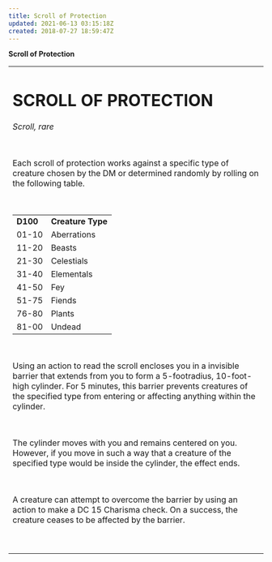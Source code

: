 ```yaml
---
title: Scroll of Protection
updated: 2021-06-13 03:15:18Z
created: 2018-07-27 18:59:47Z
---
```


**Scroll of Protection**

<table><tbody><tr class="odd"><td><h1 id="scroll-of-protection"><strong>SCROLL OF PROTECTION</strong></h1><p><em>Scroll, rare</em></p><p> </p><p>Each scroll of protection works against a specific type of creature chosen by the DM or determined randomly by rolling on the following table.</p><p> </p><table><tbody><tr class="odd"><td><strong>D100</strong></td><td><strong>Creature Type</strong></td></tr><tr class="even"><td>01-10</td><td>Aberrations</td></tr><tr class="odd"><td>11-20</td><td>Beasts</td></tr><tr class="even"><td>21-30</td><td>Celestials</td></tr><tr class="odd"><td>31-40</td><td>Elementals</td></tr><tr class="even"><td>41-50</td><td>Fey</td></tr><tr class="odd"><td>51-75</td><td>Fiends</td></tr><tr class="even"><td>76-80</td><td>Plants</td></tr><tr class="odd"><td>81-00</td><td>Undead</td></tr></tbody></table><p> </p><p>Using an action to read the scroll encloses you in a invisible barrier that extends from you to form a 5-footradius, 10-foot-high cylinder. For 5 minutes, this barrier prevents creatures of the specified type from entering or affecting anything within the cylinder.</p><p> </p><p>The cylinder moves with you and remains centered on you. However, if you move in such a way that a creature of the specified type would be inside the cylinder, the effect ends.</p><p> </p><p>A creature can attempt to overcome the barrier by using an action to make a DC 15 Charisma check. On a success, the creature ceases to be affected by the barrier.</p><p> </p></td></tr></tbody></table>
